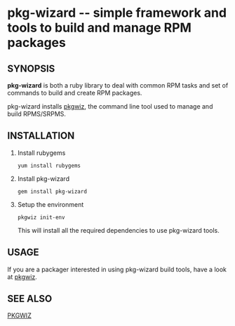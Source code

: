 pkg-wizard -- simple framework and tools to build and manage RPM packages
==========================================================================

## SYNOPSIS

**pkg-wizard** is both a ruby library to deal with common RPM tasks and set of commands to build and create RPM packages.

pkg-wizard installs [pkgwiz](pkgwiz.html), the command line tool used to manage and build RPMS/SRPMS.
## INSTALLATION

1. Install rubygems

   `yum install rubygems`

2. Install pkg-wizard

   `gem install pkg-wizard`

3. Setup the environment

   `pkgwiz init-env`

   This will install all the required dependencies to use pkg-wizard tools.

## USAGE

If you are a packager interested in using pkg-wizard build tools, have a look at [pkgwiz](pkgwiz.html).

## SEE ALSO

[PKGWIZ](pkgwiz.html)
